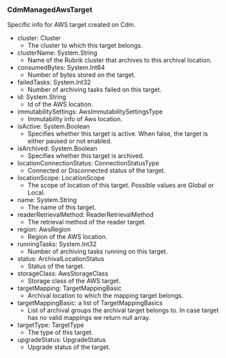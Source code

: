 ### CdmManagedAwsTarget
Specific info for AWS target created on Cdm.

- cluster: Cluster
  - The cluster to which this target belongs.
- clusterName: System.String
  - Name of the Rubrik cluster that archives to this archival location.
- consumedBytes: System.Int64
  - Number of bytes stored on the target.
- failedTasks: System.Int32
  - Number of archiving tasks failed on this target.
- id: System.String
  - Id of the AWS location.
- immutabilitySettings: AwsImmutabilitySettingsType
  - Immutability info of Aws location.
- isActive: System.Boolean
  - Specifies whether this target is active. When false, the target is either paused or not enabled.
- isArchived: System.Boolean
  - Specifies whether this target is archived.
- locationConnectionStatus: ConnectionStatusType
  - Connected or Disconnected status of the target.
- locationScope: LocationScope
  - The scope of location of this target. Possible values are Global or Local.
- name: System.String
  - The name of this target.
- readerRetrievalMethod: ReaderRetrievalMethod
  - The retrieval method of the reader target.
- region: AwsRegion
  - Region of the AWS location.
- runningTasks: System.Int32
  - Number of archiving tasks running on this target.
- status: ArchivalLocationStatus
  - Status of the target.
- storageClass: AwsStorageClass
  - Storage class of the AWS target.
- targetMapping: TargetMappingBasic
  - Archival location to which the mapping target belongs.
- targetMappingBasic: a list of TargetMappingBasics
  - List of archival groups the archival target belongs to. In case target has no valid mappings we return null array.
- targetType: TargetType
  - The type of this target.
- upgradeStatus: UpgradeStatus
  - Upgrade status of the target.

